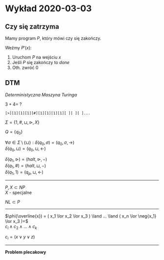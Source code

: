 # Wykład 2020-03-03

## Czy się zatrzyma

Mamy program $P$, który mówi czy się zakończy.

Weźmy $P'(x)$:
1. Uruchom $P$ na wejściu $x$
2. Jeśli $P$ się zakończy to *done*
3. Oth. zwróć $0$

## DTM
*Deterministyczna Maszyna Turinga*

$3+4 =~?$

```
[>][1][1][1][#][1][1][1][1][ ][ ][ ]...
```

$\Sigma = \{ 1, \#, \sqcup, \triangleright, X \}$

$Q = \{ q_0 \}$

$\forall{\sigma \in \Sigma \setminus \{\sqcup\}}: \delta(q_0, \sigma) = (q_0, \sigma, \rightarrow)$\
$\delta(q_0, \sqcup) = (q_0, \sqcup, \leftarrow)$

$\delta(q_1, \triangleright) = (halt, \triangleright, -)$\
$\delta(q_1, \#) = (halt, \sqcup, -)$\
$\delta(q_1, 1) = (q_p, \sqcup, \leftarrow)$

---
$P,X \subset NP$\
$X$ - specjalne

$NL \subset P$

---

$\phi(\overline{x}) = ( x_1 \lor x_2 \lor x_3 ) \land ... \land ( x_n \lor \neg{x_1} \lor x_3 )=$\
$c_i \land c_2 \land ... \land c_k$

$c_i = ( x \lor y \lor z )$

---
**Problem plecakowy**


